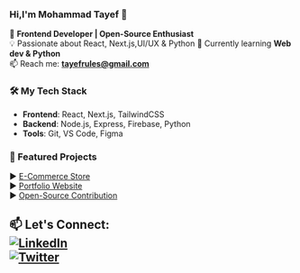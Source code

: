   ### Hi,I'm Mohammad Tayef 👋

🚀 **Frontend Developer | Open-Source Enthusiast**  
💡 Passionate about React, Next.js,UI/UX & Python 
🌱 Currently learning **Web dev & Python**  
📫 Reach me: **tayefrules@gmail.com**  

### 🛠️ My Tech Stack
- **Frontend**: React, Next.js, TailwindCSS  
- **Backend**: Node.js, Express, Firebase, Python 
- **Tools**: Git, VS Code, Figma  

### 📌 Featured Projects
▶️ [E-Commerce Store](https://github.com/yourusername/ecommerce)  
▶️ [Portfolio Website](https://github.com/yourusername/portfolio)  
▶️ [Open-Source Contribution](https://github.com/yourusername/opensource)  

📫 **Let's Connect:**  
[![LinkedIn](https://img.shields.io/badge/LinkedIn-0077B5?style=flat&logo=linkedin&logoColor=white)](https://www.linkedin.com/in/md-tayef-a68a4a352/)  
[![Twitter](https://img.shields.io/badge/Twitter-1DA1F2?style=flat&logo=twitter&logoColor=white)](https://x.com/Tay3fM6854)  
---


